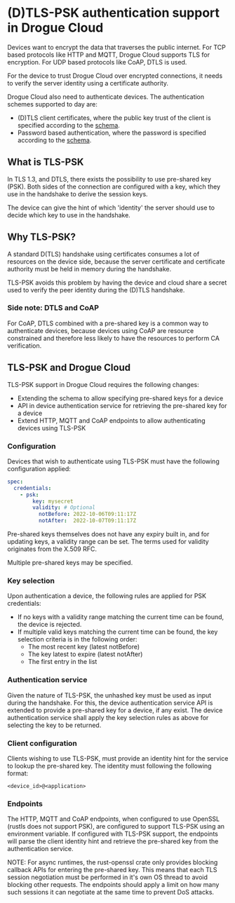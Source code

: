 # (D)TLS-PSK authentication support in Drogue Cloud

Devices want to encrypt the data that traverses the public internet. For TCP based protocols like HTTP and MQTT, Drogue Cloud supports TLS for encryption. For UDP based protocols like CoAP, DTLS is used. 

For the device to trust Drogue Cloud over encrypted connections, it needs to verify the server identity using a certificate authority.

Drogue Cloud also need to authenticate devices. The authentication schemes supported to day are:

* (D)TLS client certificates, where the public key trust of the client is specified according to the [schema](https://github.com/drogue-iot/drogue-cloud/blob/main/console-backend/api/index.yaml#L998).
* Password based authentication, where the password is specified according to the [schema](https://github.com/drogue-iot/drogue-cloud/blob/main/console-backend/api/index.yaml#L945).

## What is TLS-PSK

In TLS 1.3, and DTLS, there exists the possibility to use pre-shared key (PSK). Both sides of the connection are configured with a key, which they use in the handshake to derive the session keys.

The device can give the hint of which 'identity' the server should use to decide which key to use in the handshake.

## Why TLS-PSK?

A standard D(TLS) handshake using certificates consumes a lot of resources on the device side, because the server certificate and certificate authority must be held in memory during the handshake.

TLS-PSK avoids this problem by having the device and cloud share a secret used to verify the peer identity during the (D)TLS handshake.

### Side note: DTLS and CoAP

For CoAP, DTLS combined with a pre-shared key is a common way to authenticate devices, because devices using CoAP are resource constrained and therefore less likely to have the resources to perform CA verification.

## TLS-PSK and Drogue Cloud

TLS-PSK support in Drogue Cloud requires the following changes:

* Extending the schema to allow specifying pre-shared keys for a device
* API in device authentication service for retrieving the pre-shared key for a device
* Extend HTTP, MQTT and CoAP endpoints to allow authenticating devices using TLS-PSK

### Configuration

Devices that wish to authenticate using TLS-PSK must have the following configuration applied:

```yaml
spec:
  credentials:
    - psk:
        key: mysecret
        validity: # Optional
          notBefore: 2022-10-06T09:11:17Z
          notAfter:  2022-10-07T09:11:17Z
```

Pre-shared keys themselves does not have any expiry built in, and for updating keys, a validity range can be set. The terms used for validity originates from the X.509 RFC.

Multiple pre-shared keys may be specified.

### Key selection

Upon authentication a device, the following rules are applied for PSK credentials:

* If no keys with a validity range matching the current time can be found, the device is rejected.
* If multiple valid keys matching the current time can be found, the key selection criteria is in the following order:
   * The most recent key (latest notBefore)
   * The key latest to expire (latest notAfter)
   * The first entry in the list

### Authentication service

Given the nature of TLS-PSK, the unhashed key must be used as input during the handshake. For this, the device authentication service API is extended to provide a pre-shared key for a device, if any exist. The device authentication service shall apply the key selection rules as above for selecting the key to be returned.

### Client configuration

Clients wishing to use TLS-PSK, must provide an identity hint for the service to lookup the pre-shared key. The identity must following the following format:

```
<device_id>@<application>
```

### Endpoints

The HTTP, MQTT and CoAP endpoints, when configured to use OpenSSL (rustls does not support PSK), are configured to support TLS-PSK using an environment variable. If configured with TLS-PSK support, the endpoints will parse the client identity hint and retrieve the pre-shared key from the authentication service.

NOTE: For async runtimes, the rust-openssl crate only provides blocking callback APIs for entering the pre-shared key. This means that each TLS session negotiation must be performed in it's own OS thread to avoid blocking other requests. The endpoints should apply a limit on how many such sessions it can negotiate at the same time to prevent DoS attacks.
